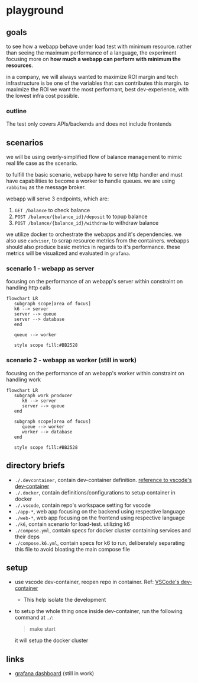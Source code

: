 # playground

## goals

to see how a webapp behave under load test with minimum resource. rather than seeing the maximum performance of a language, the experiment focusing more on **how much a webapp can perform with minimum the resources**.

in a company, we will always wanted to maximize ROI margin and tech infrastructure is be one of the variables that can contributes this margin. to maximize the ROI we want the most performant, best dev-experience, with the lowest infra cost possible.

### outline

The test only covers APIs/backends and does not include frontends

## scenarios

we will be using overly-simplified flow of balance management to mimic real life case as the scenario.

to fulfill the basic scenario, webapp have to serve http handler and must have capabilities to become a worker to handle queues. we are using `rabbitmq` as the message broker.

webapp will serve 3 endpoints, which are:

1. `GET /balance` to check balance
2. `POST /balance/{balance_id}/deposit` to topup balance
3. `POST /balance/{balance_id}/withdraw` to withdraw balance

we utilize docker to orchestrate the webapps and it's dependencies. we also use `cadvisor`, to scrap resource metrics from the containers. webapps should also produce basic metrics in regards to it's performance. these metrics will be visualized and evaluated in `grafana`.

### scenario 1 - webapp as server

focusing on the performance of an webapp's server within constraint on handling http calls

```mermaid
flowchart LR
   subgraph scope[area of focus]
   k6 --> server
   server --> queue
   server --> database
   end

   queue --> worker

   style scope fill:#BB2528
```

### scenario 2 - webapp as worker (still in work)

focusing on the performance of an webapp's worker within constraint on handling work

```mermaid
flowchart LR
   subgraph work producer
      k6 --> server
      server --> queue
   end

   subgraph scope[area of focus]
      queue --> worker
      worker --> database
   end

   style scope fill:#BB2528
```

## directory briefs

- `./.devcontainer`, contain dev-container definition. [reference to vscode's dev-container](https://code.visualstudio.com/docs/devcontainers/containers)
- `./.docker`, contain definitions/configurations to setup container in docker
- `./.vscode`, contain repo's workspace setting for vscode
- `./app-*`, web app focusing on the backend using respective language
- `./web-*`, web app focusing on the frontend using respective language
- `./k6`, contain scenario for load-test. utilizing k6
- `./compose.yml`, contain specs for docker cluster containing services and their deps
- `./compose.k6.yml`, contain specs for k6 to run, deliberately separating this file to avoid bloating the main compose file

## setup

- use vscode dev-container, reopen repo in container. Ref: [VSCode's dev-container](https://code.visualstudio.com/docs/devcontainers/containers)
  - This help isolate the development
- to setup the whole thing once inside dev-container, run the following command at `./`:

  > make start

  it will setup the docker cluster

## links

- [grafana dashboard](http://localhost:10000/d/f744f256-9d10-4e29-9dd0-c4ea6f8d7dd2/dashboard?orgId=1&var-container_name=app-go-worker&var-container_name=app-go&from=now-5m&to=now&refresh=5s) (still in work)
